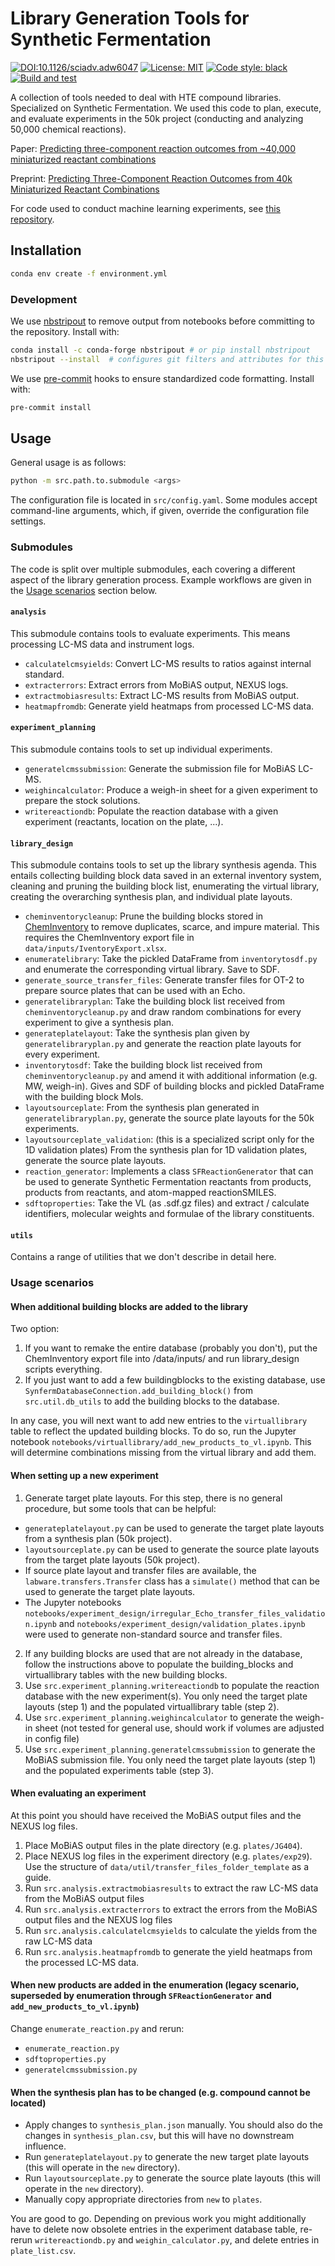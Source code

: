 # Library Generation Tools for Synthetic Fermentation

[![DOI:10.1126/sciadv.adw6047](https://zenodo.org/badge/DOI/10.1126/sciadv.adw6047.svg)](https://doi.org/10.1126/sciadv.adw6047)
<a href="https://github.com/jugoetz/library-generation/blob/master/LICENSE"><img alt="License: MIT" src="https://black.readthedocs.io/en/stable/_static/license.svg"></a>
<a href="https://github.com/psf/black"><img alt="Code style: black" src="https://img.shields.io/badge/code%20style-black-000000.svg"></a>
[![Build and test](https://github.com/jugoetz/library-generation/actions/workflows/conda-build-flake-unittest.yml/badge.svg?branch=master&event=push)](https://github.com/jugoetz/library-generation/actions/workflows/conda-build-flake-unittest.yml)

A collection of tools needed to deal with HTE compound libraries.
Specialized on Synthetic Fermentation.
We used this code to plan, execute, and evaluate experiments in the 50k project (conducting and analyzing 50,000 chemical reactions).

Paper: [Predicting three-component reaction outcomes from ~40,000 miniaturized reactant combinations](https://doi.org/10.1126/sciadv.adw6047)

Preprint: [Predicting Three-Component Reaction Outcomes from 40k Miniaturized Reactant Combinations ](https://chemrxiv.org/engage/chemrxiv/article-details/663a0efa418a5379b0a94ebf)

For code used to conduct machine learning experiments, see [this repository](https://github.com/jugoetz/synferm-predictions).

## Installation

```bash
conda env create -f environment.yml
```

### Development
We use [nbstripout](https://pypi.org/project/nbstripout/) to remove output from notebooks before committing to the repository.
Install with:
```bash
conda install -c conda-forge nbstripout # or pip install nbstripout
nbstripout --install  # configures git filters and attributes for this repo
```
We use [pre-commit](https://pre-commit.com/) hooks to ensure standardized code formatting.
Install with:
```bash
pre-commit install
```

## Usage

General usage is as follows:

```bash
python -m src.path.to.submodule <args>
```

The configuration file is located in `src/config.yaml`.
Some modules accept command-line arguments, which, if given, override the configuration file settings.

### Submodules
The code is split over multiple submodules, each covering a different aspect of the library generation process.
Example workflows are given in the [Usage scenarios](#usage-scenarios) section below.

#### `analysis`

This submodule contains tools to evaluate experiments.
This means processing LC-MS data and instrument logs.

- `calculatelcmsyields`: Convert LC-MS results to ratios against internal standard.
- `extracterrors`: Extract errors from MoBiAS output, NEXUS logs.
- `extractmobiasresults`: Extract LC-MS results from MoBiAS output.
- `heatmapfromdb`: Generate yield heatmaps from processed LC-MS data.

#### `experiment_planning`

This submodule contains tools to set up individual experiments.

- `generatelcmssubmission`: Generate the submission file for MoBiAS LC-MS.
- `weighincalculator`: Produce a weigh-in sheet for a given experiment to prepare the stock solutions.
- `writereactiondb`: Populate the reaction database with a given experiment (reactants, location on the plate, ...).

#### `library_design`

This submodule contains tools to set up the library synthesis agenda.
This entails collecting building block data saved in an external inventory system,
cleaning and pruning the building block list,
enumerating the virtual library,
creating the overarching synthesis plan,
and individual plate layouts.

- `cheminventorycleanup`: Prune the building blocks stored in [ChemInventory](https://www.cheminventory.net/)
    to remove duplicates, scarce, and impure material.
    This requires the ChemInventory export file in `data/inputs/IventoryExport.xlsx`.
- `enumeratelibrary`: Take the pickled DataFrame from `inventorytosdf.py` and enumerate the corresponding virtual
  library. Save to SDF.
- `generate_source_transfer_files`: Generate transfer files for OT-2 to prepare source plates that can be used with an Echo.
- `generatelibraryplan`: Take the building block list received from `cheminventorycleanup.py` and
draw random combinations for every experiment to give a synthesis plan.
- `generateplatelayout`: Take the synthesis plan given by `generatelibraryplan.py` and generate the
  reaction plate layouts for every experiment.
- `inventorytosdf`: Take the building block list received from `cheminventorycleanup.py` and amend it with
  additional information (e.g. MW, weigh-in). Gives and SDF of building blocks and pickled DataFrame with the building block Mols.
- `layoutsourceplate`: From the synthesis plan generated in  `generatelibraryplan.py`, generate the source plate layouts for the 50k experiments.
- `layoutsourceplate_validation`: (this is a specialized script only for the 1D validation plates)
  From the synthesis plan for 1D validation plates, generate the source plate layouts.
- `reaction_generator`: Implements a class `SFReactionGenerator` that can be used to generate Synthetic Fermentation
    reactants from products, products from reactants, and atom-mapped reactionSMILES.
- `sdftoproperties`: Take the VL (as .sdf.gz files) and extract / calculate identifiers, molecular weights and
  formulae of the library constituents.

#### `utils`
Contains a range of utilities that we don't describe in detail here.

### Usage scenarios
#### When additional building blocks are added to the library

Two option:
1. If you want to remake the entire database (probably you don't), put the ChemInventory export file into <root>/data/inputs/ and run library_design scripts everything.
2. If you just want to add a few buildingblocks to the existing database, use `SynfermDatabaseConnection.add_building_block()` from `src.util.db_utils` to add the building blocks to the database.

In any case, you will next want to add new entries to the `virtuallibrary` table to reflect the updated building blocks.
To do so, run the Jupyter notebook `notebooks/virtuallibrary/add_new_products_to_vl.ipynb`.
This will determine combinations missing from the virtual library and add them.

#### When setting up a new experiment

1. Generate target plate layouts. For this step, there is no general procedure, but some tools that can be helpful:
  - `generateplatelayout.py` can be used to generate the target plate layouts from a synthesis plan (50k project).
  - `layoutsourceplate.py` can be used to generate the source plate layouts from the target plate layouts (50k project).
  - If source plate layout and transfer files are available, the `labware.transfers.Transfer` class has a
      `simulate()` method that can be used to generate the target plate layouts.
  - The Jupyter notebooks `notebooks/experiment_design/irregular_Echo_transfer_files_validation.ipynb` and
      `notebooks/experiment_design/validation_plates.ipynb` were used to generate non-standard source and transfer files.
2. If any building blocks are used that are not already in the database, follow the instructions above to populate the
    building_blocks and virtuallibrary tables with the new building blocks.
3. Use `src.experiment_planning.writereactiondb` to populate the reaction database with the new experiment(s).
    You only need the target plate layouts (step 1) and the populated virtuallibrary table (step 2).
4. Use `src.experiment_planning.weighincalculator` to generate the weigh-in sheet (not tested for general use, should work if volumes are adjusted in config file)
5. Use `src.experiment_planning.generatelcmssubmission` to generate the MoBiAS submission file.
    You only need the target plate layouts (step 1) and the populated experiments table (step 3).

#### When evaluating an experiment
At this point you should have received the MoBiAS output files and the NEXUS log files.
1. Place MoBiAS output files in the plate directory (e.g. `plates/JG404`).
2. Place NEXUS log files in the experiment directory (e.g. `plates/exp29`). Use the structure of `data/util/transfer_files_folder_template` as a guide.
3. Run `src.analysis.extractmobiasresults` to extract the raw LC-MS data from the MoBiAS output files
4. Run `src.analysis.extracterrors` to extract the errors from the MoBiAS output files and the NEXUS log files
5. Run `src.analysis.calculatelcmsyields` to calculate the yields from the raw LC-MS data
6. Run `src.analysis.heatmapfromdb` to generate the yield heatmaps from the processed LC-MS data.


#### When new products are added in the enumeration (legacy scenario, superseded by enumeration through `SFReactionGenerator` and `add_new_products_to_vl.ipynb`)
Change `enumerate_reaction.py` and rerun:

- `enumerate_reaction.py`
- `sdftoproperties.py`
- `generatelcmssubmission.py`

#### When the synthesis plan has to be changed (e.g. compound cannot be located)

- Apply changes to `synthesis_plan.json` manually.
  You should also do the changes in `synthesis_plan.csv`, but this will have no downstream influence.
- Run `generateplatelayout.py` to generate the new target plate layouts (this will operate in the `new` directory).
- Run `layoutsourceplate.py` to generate the source plate layouts (this will operate in the `new` directory).
- Manually copy appropriate directories from `new` to `plates`.

You are good to go.
Depending on previous work you might additionally have to delete now obsolete entries in the experiment database table,
re-rerun `writereactiondb.py` and `weighin_calculator.py`, and delete entries in `plate_list.csv`.
